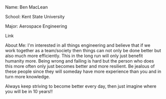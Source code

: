 Name: Ben MacLean 

School: Kent State University 

Major: Aerospace Engineering 

Link


About Me: I'm interested in all things engineering and believe that if we work together as a team/society then things can not only be done better but also much more efficiently. This in the long run will only just benefit humanity more. Being wrong and failing is hard but the person who does this more often only just becomes better and more resilient. Be jealous of these people since they will someday have more experience than you and in turn more knowledge. 

Always keep striving to become better every day, then just imagine where you will be in 10 years!!
